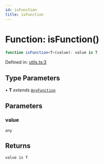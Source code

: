 ```yaml
---
id: isFunction
title: isFunction
---
```


<!-- DO NOT EDIT: this page is autogenerated from the type comments -->

# Function: isFunction()

```ts
function isFunction<T>(value): value is T
```

Defined in: [utils.ts:3](https://github.com/TanStack/pacer/blob/main/packages/pacer/src/utils.ts#L3)

## Type Parameters

• **T** *extends* [`AnyFunction`](../../type-aliases/anyfunction.md)

## Parameters

### value

`any`

## Returns

`value is T`
